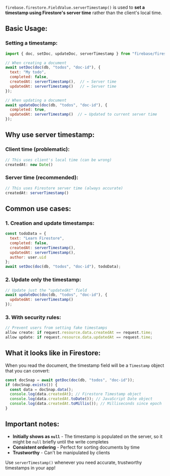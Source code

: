`firebase.firestore.FieldValue.serverTimestamp()` is used to **set a timestamp using Firestore's server time** rather than the client's local time.

## **Basic Usage:**

### **Setting a timestamp:**
```javascript
import { doc, setDoc, updateDoc, serverTimestamp } from "firebase/firestore";

// When creating a document
await setDoc(doc(db, "todos", "doc-id"), {
  text: "My todo",
  completed: false,
  createdAt: serverTimestamp(),  // ← Server time
  updatedAt: serverTimestamp()   // ← Server time
});

// When updating a document
await updateDoc(doc(db, "todos", "doc-id"), {
  completed: true,
  updatedAt: serverTimestamp()  // ← Updated to current server time
});
```

## **Why use server timestamp:**

### **Client time (problematic):**
```javascript
// This uses client's local time (can be wrong)
createdAt: new Date()
```

### **Server time (recommended):**
```javascript
// This uses Firestore server time (always accurate)
createdAt: serverTimestamp()
```

## **Common use cases:**

### **1. Creation and update timestamps:**
```javascript
const todoData = {
  text: "Learn Firestore",
  completed: false,
  createdAt: serverTimestamp(),
  updatedAt: serverTimestamp(),
  author: user.uid
};
await setDoc(doc(db, "todos", "doc-id"), todoData);
```

### **2. Update only the timestamp:**
```javascript
// Update just the "updatedAt" field
await updateDoc(doc(db, "todos", "doc-id"), {
  updatedAt: serverTimestamp()
});
```

### **3. With security rules:**
```javascript
// Prevent users from setting fake timestamps
allow create: if request.resource.data.createdAt == request.time;
allow update: if request.resource.data.updatedAt == request.time;
```

## **What it looks like in Firestore:**
When you read the document, the timestamp field will be a `Timestamp` object that you can convert:

```javascript
const docSnap = await getDoc(doc(db, "todos", "doc-id"));
if (docSnap.exists()) {
  const data = docSnap.data();
  console.log(data.createdAt); // Firestore Timestamp object
  console.log(data.createdAt.toDate()); // JavaScript Date object
  console.log(data.createdAt.toMillis()); // Milliseconds since epoch
}
```

## **Important notes:**
- **Initially shows as `null`** - The timestamp is populated on the server, so it might be `null` briefly until the write completes
- **Consistent ordering** - Perfect for sorting documents by time
- **Trustworthy** - Can't be manipulated by clients

Use `serverTimestamp()` whenever you need accurate, trustworthy timestamps in your app!
